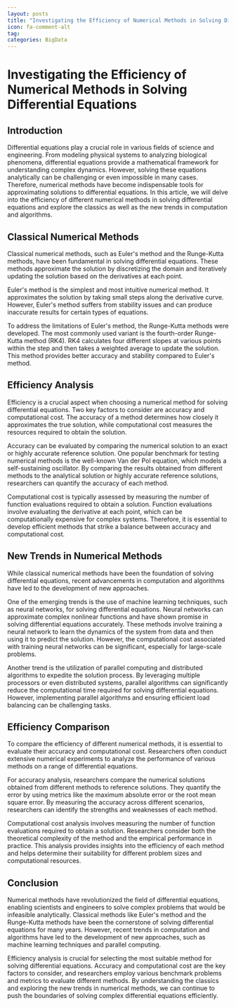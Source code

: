 ```yaml
---
layout: posts
title: "Investigating the Efficiency of Numerical Methods in Solving Differential Equations"
icon: fa-comment-alt
tag:      
categories: BigData
---
```



# Investigating the Efficiency of Numerical Methods in Solving Differential Equations

## Introduction

Differential equations play a crucial role in various fields of science and engineering. From modeling physical systems to analyzing biological phenomena, differential equations provide a mathematical framework for understanding complex dynamics. However, solving these equations analytically can be challenging or even impossible in many cases. Therefore, numerical methods have become indispensable tools for approximating solutions to differential equations. In this article, we will delve into the efficiency of different numerical methods in solving differential equations and explore the classics as well as the new trends in computation and algorithms.

## Classical Numerical Methods

Classical numerical methods, such as Euler's method and the Runge-Kutta methods, have been fundamental in solving differential equations. These methods approximate the solution by discretizing the domain and iteratively updating the solution based on the derivatives at each point.

Euler's method is the simplest and most intuitive numerical method. It approximates the solution by taking small steps along the derivative curve. However, Euler's method suffers from stability issues and can produce inaccurate results for certain types of equations.

To address the limitations of Euler's method, the Runge-Kutta methods were developed. The most commonly used variant is the fourth-order Runge-Kutta method (RK4). RK4 calculates four different slopes at various points within the step and then takes a weighted average to update the solution. This method provides better accuracy and stability compared to Euler's method.

## Efficiency Analysis

Efficiency is a crucial aspect when choosing a numerical method for solving differential equations. Two key factors to consider are accuracy and computational cost. The accuracy of a method determines how closely it approximates the true solution, while computational cost measures the resources required to obtain the solution.

Accuracy can be evaluated by comparing the numerical solution to an exact or highly accurate reference solution. One popular benchmark for testing numerical methods is the well-known Van der Pol equation, which models a self-sustaining oscillator. By comparing the results obtained from different methods to the analytical solution or highly accurate reference solutions, researchers can quantify the accuracy of each method.

Computational cost is typically assessed by measuring the number of function evaluations required to obtain a solution. Function evaluations involve evaluating the derivative at each point, which can be computationally expensive for complex systems. Therefore, it is essential to develop efficient methods that strike a balance between accuracy and computational cost.

## New Trends in Numerical Methods

While classical numerical methods have been the foundation of solving differential equations, recent advancements in computation and algorithms have led to the development of new approaches.

One of the emerging trends is the use of machine learning techniques, such as neural networks, for solving differential equations. Neural networks can approximate complex nonlinear functions and have shown promise in solving differential equations accurately. These methods involve training a neural network to learn the dynamics of the system from data and then using it to predict the solution. However, the computational cost associated with training neural networks can be significant, especially for large-scale problems.

Another trend is the utilization of parallel computing and distributed algorithms to expedite the solution process. By leveraging multiple processors or even distributed systems, parallel algorithms can significantly reduce the computational time required for solving differential equations. However, implementing parallel algorithms and ensuring efficient load balancing can be challenging tasks.

## Efficiency Comparison

To compare the efficiency of different numerical methods, it is essential to evaluate their accuracy and computational cost. Researchers often conduct extensive numerical experiments to analyze the performance of various methods on a range of differential equations.

For accuracy analysis, researchers compare the numerical solutions obtained from different methods to reference solutions. They quantify the error by using metrics like the maximum absolute error or the root mean square error. By measuring the accuracy across different scenarios, researchers can identify the strengths and weaknesses of each method.

Computational cost analysis involves measuring the number of function evaluations required to obtain a solution. Researchers consider both the theoretical complexity of the method and the empirical performance in practice. This analysis provides insights into the efficiency of each method and helps determine their suitability for different problem sizes and computational resources.

## Conclusion

Numerical methods have revolutionized the field of differential equations, enabling scientists and engineers to solve complex problems that would be infeasible analytically. Classical methods like Euler's method and the Runge-Kutta methods have been the cornerstone of solving differential equations for many years. However, recent trends in computation and algorithms have led to the development of new approaches, such as machine learning techniques and parallel computing.

Efficiency analysis is crucial for selecting the most suitable method for solving differential equations. Accuracy and computational cost are the key factors to consider, and researchers employ various benchmark problems and metrics to evaluate different methods. By understanding the classics and exploring the new trends in numerical methods, we can continue to push the boundaries of solving complex differential equations efficiently.
